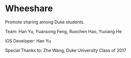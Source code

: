 # Wheeshare
Promote sharing among Duke students.

Team:
Han Yu, Yuansong Feng, Ruochen Hao, Yuxiang He

iOS Developer:
Han Yu

Special Thanks to:
Zhe Wang, Duke University Class of 2017
